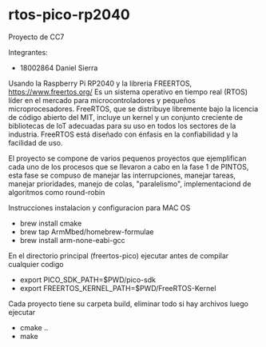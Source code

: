 # rtos-pico-rp2040


Proyecto de CC7

Integrantes:

- 18002864 Daniel Sierra


Usando la Raspberry Pi RP2040 y la libreria FREERTOS, https://www.freertos.org/  Es un sistema operativo en tiempo real (RTOS) líder en el mercado para microcontroladores y pequeños microprocesadores. FreeRTOS, que se distribuye libremente bajo la licencia de código abierto del MIT, incluye un kernel y un conjunto creciente de bibliotecas de IoT adecuadas para su uso en todos los sectores de la industria. FreeRTOS está diseñado con énfasis en la confiabilidad y la facilidad de uso.


El proyecto se compone de varios pequenos proyectos que ejemplifican cada uno de los procesos que se llevaron a cabo
en la fase 1 de PINTOS, esta fase se compuso de manejar las interrupciones, manejar tareas, manejar prioridades, manejo
de colas, "paralelismo", implementaciond de algoritmos como round-robin



Instrucciones instalacion y configuracion para MAC OS

 - brew install cmake
 - brew tap ArmMbed/homebrew-formulae
 - brew install arm-none-eabi-gcc

En el directorio principal (freertos-pico) ejecutar antes de compilar cualquier codigo

- export PICO_SDK_PATH=$PWD/pico-sdk
- export FREERTOS_KERNEL_PATH=$PWD/FreeRTOS-Kernel

Cada proyecto tiene su carpeta build, eliminar todo si hay archivos luego ejecutar

- cmake ..
- make
